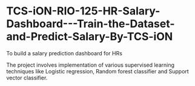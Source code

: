 # TCS-iON-RIO-125-HR-Salary-Dashboard---Train-the-Dataset-and-Predict-Salary-By-TCS-iON
To build a salary prediction dashboard for HRs

The project involves implementation of various supervised learning techniques like Logistic regression, Random forest classifier and Support vector classifier. 

